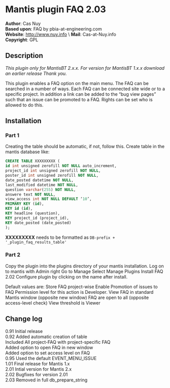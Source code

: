 # Mantis plugin FAQ 2.03

**Author**: Cas Nuy \
**Based upon**: FAQ by pbia-at-engineering.com \
**Website**: <http://www.nuy.info> \\
**Mail**:  Cas-at-Nuy.info \
**Copyright**: GPL

## Description

_This plugin only for MantisBT  2.x.x. For version for MantisBT 1.x.x download an earlier release Thank you._

This plugin enables a FAQ option on the main menu.
The FAQ can be searched in a number of ways.
Each FAQ can be connected site wide or to a specific project.
In addition a link can be added to the “bug view pages” such that an issue can be promoted to a FAQ.
Rights can be set who is allowed to do this.

## Installation

### Part 1

Creating the table should be automatic, if not, follow this.
Create table in the mantis database like:

```sql
CREATE TABLE XXXXXXXXX (
id int unsigned zerofill NOT NULL auto_increment,
project_id int unsigned zerofill NOT NULL,
poster_id int unsigned zerofill NOT NULL,
date_posted datetime NOT NULL,
last_modified datetime NOT NULL,
question varchar(255) NOT NULL,
answere text NOT NULL,
view_access int NOT NULL DEFAULT ‘10’,
PRIMARY KEY (id),
KEY id (id),
KEY headline (question),
KEY project_id (project_id),
KEY date_posted (date_posted)
);
```

**XXXXXXXXX**  needs to be formatted as ```DB-prefix + '_plugin_faq_results_table'```

### Part 2

Copy the plugin into the plugins directory of your mantis installation.
Log on to mantis with Admin right
Go to Manage
Select Manage Plugins
Install FAQ 2.02
Configure plugin by clicking on the name after install.

Default values are:
Store FAQ project-wise
Enable Promotion of issues to FAQ
Permission level for this action is Developer.
View FAQ in standard Mantis window (opposite new window)
FAQ are open to all (opposite access-level check)
View threshold  is Viewer

## Change log

0.91 Initial release<br>
0.92 Added automatic creation of table<br>
 Included All project-FAQ with project-specific FAQ<br>
 Added option to open FAQ in new window<br>
 Added option to set access level on FAQ<br>
0.95 Used the default EVENT_MENU_ISSUE<br>
1.01 Final release for Mantis 1.x<br>
2.01 Intial version for Mantis 2.x<br>
2.02 Bugfixes for version 2.01<br>
2.03 Removed in full db_prepare_string<br>
